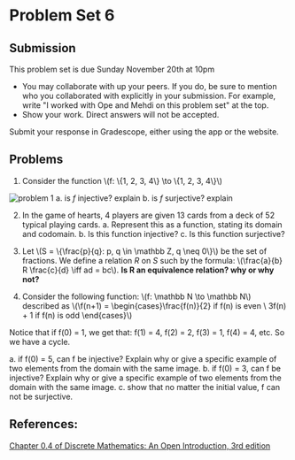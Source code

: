 # Problem Set 6

## Submission

This problem set is due Sunday November 20th at 10pm

- You may collaborate with up your peers. If you do, be sure to mention who you 
  collaborated with explicitly in your submission. For example, write "I worked
  with Ope and Mehdi on this problem set" at the top.
- Show your work. Direct answers will not be accepted.

Submit your response in Gradescope, either using the app or the website.

## Problems

1. Consider the function \\(f: \\{1, 2, 3, 4\\} \to \\{1, 2, 3, 4\\}\\)

![problem 1](images/week6*p1.svg)
  a. is *f* injective? explain
  b. is *f* surjective? explain

2. In the game of hearts, 4 players are given 13 cards from a deck of 52 typical playing cards. 
  a. Represent this as a function, stating its domain and codomain.
  b. Is this function injective?
  c. Is this function surjective?

3. Let \\(S = \\{\frac{p}{q}: p, q \in \mathbb Z, q \neq 0\\}\\) be the set of fractions. We define a relation *R* on *S* such by the formula: \\(\frac{a}{b} R \frac{c}{d} \iff ad = bc\\). **Is R an equivalence relation? why or why not?**

4. Consider the following function: \\(f: \mathbb N \to \mathbb N\\) described as \\(\\f(n+1) = \begin{cases}\frac{f(n)}{2}  if  f(n)  is  even \\ 3f(n) + 1  if  f(n)  is  odd \end{cases}\\)

Notice that if f(0) = 1, we get that: f(1) = 4, f(2) = 2, f(3) = 1, f(4) = 4, etc. So we have a cycle.

  a. if f(0) = 5, can f be injective? Explain why or give a specific example of two elements from the domain with the same image.
  b. if f(0) = 3, can f be injective? Explain why or give a specific example of two elements from the domain with the same image.
  c. show that no matter the initial value, f can not be surjective. 


## References:
[Chapter 0.4 of Discrete Mathematics: An Open Introduction, 3rd edition](http://discrete.openmathbooks.org/dmoi3/sec*intro-functions.html)
